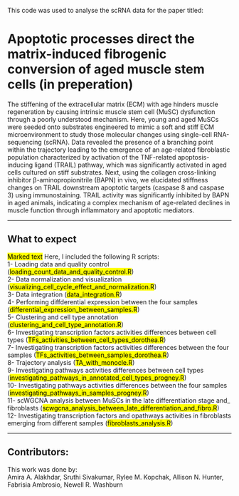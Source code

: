 This code was used to analyse the scRNA data for the paper titled:

# Apoptotic processes direct the matrix-induced fibrogenic conversion of aged muscle stem cells (in preperation)

The stiffening of the extracellular matrix (ECM) with age hinders muscle regeneration by causing intrinsic muscle stem cell (MuSC) dysfunction through a poorly understood mechanism. Here, young and aged MuSCs were seeded onto substrates engineered to mimic a soft and stiff ECM microenvironment to study those molecular changes using single-cell RNA-sequencing (scRNA). Data revealed the presence of a branching point within the trajectory leading to the emergence of an age-related fibroblastic population characterized by activation of the TNF-related apoptosis-inducing ligand (TRAIL) pathway, which was significantly activated in aged cells cultured on stiff substrates. Next, using the collagen cross-linking inhibitor β-aminopropionitrile (BAPN) in vivo, we elucidated stiffness changes on TRAIL downstream apoptotic targets (caspase 8 and caspase 3) using immunostaining. TRAIL activity was significantly inhibited by BAPN in aged animals, indicating a complex mechanism of age-related declines in muscle function through inflammatory and apoptotic mediators.
***
## What to expect

<mark>Marked text</mark>
Here, I included the following R scripts: <br />
1- Loading data and quality control (<mark>loading_count_data_and_quality_control.R</mark>) <br />
2- Data normalization and visualization (<mark>visualizing_cell_cycle_effect_and_normalization.R</mark>) <br />
3- Data integration (<mark>data_integration.R</mark>) <br />
4- Performing diffderential expression between the four samples (<mark>differential_expression_between_samples.R</mark>) <br />
5- Clustering and cell type annotation (<mark>clustering_and_cell_type_annotation.R</mark>) <br />
6- Investigating transcription factors activities differences between cell types (<mark>TFs_activities_between_cell_types_dorothea.R</mark>) <br />
7- Investigating transcription factors activities differences between the four samples (<mark>TFs_activities_between_samples_dorothea.R</mark>) <br />
8- Trajectory analysis (<mark>TA_with_monocle.R</mark>) <br />
9- Investigating pathways activities differences between cell types (<mark>investigating_pathways_in_annotated_cell_types_progney.R</mark>) <br />
10- Investigating pathways activities differences between the four samples (<mark>investigating_pathways_in_samples_progney.R</mark>) <br />
11- scWGCNA analysis between MuSCs in the late differentiation stage and_ fibroblasts (<mark>scwgcna_analysis_between_late_differentiation_and_fibro.R</mark>) <br />
12- Investigating transcription factors and opathways activities in fibroblasts emerging from different samples (<mark>fibroblasts_analysis.R</mark>) <br />

-----
## Contributors:
This work was done by: <br />
Amira A. Alakhdar, Sruthi Sivakumar, Rylee M. Kopchak, Allison N. Hunter, Fabrisia Ambrosio, Newell R. Washburn



